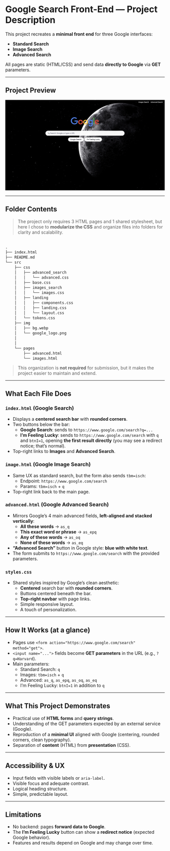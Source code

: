 # Google Search Front-End — Project Description

This project recreates a **minimal front end** for three Google interfaces:
- **Standard Search**
- **Image Search**
- **Advanced Search**

All pages are static (HTML/CSS) and send data **directly to Google** via **GET** parameters.

---

## Project Preview

![index.html screenshot](./src/img/screenshot/index.png)

---

## Folder Contents

> The project only requires 3 HTML pages and 1 shared stylesheet, but here I chose to **modularize the CSS** and organize files into folders for clarity and scalability.

~~~

.
├── index.html
├── README.md
└── src
    ├── css
    │   ├── advanced_search
    │   │   └── advanced.css
    │   ├── base.css
    │   ├── images_search
    │   │   └── images.css
    │   ├── landing
    │   │   ├── components.css
    │   │   ├── landing.css
    │   │   └── layout.css
    │   └── tokens.css
    ├── img
    │   ├── bg.webp
    │   └── google_logo.png
    │    
    │       
    └── pages
        ├── advanced.html
        └── images.html

~~~


> This organization is **not required** for submission, but it makes the project easier to maintain and extend.

---

## What Each File Does

### `index.html` (Google Search)
- Displays a **centered search bar** with **rounded corners**.
- Two buttons below the bar:
  - **Google Search**: sends to `https://www.google.com/search?q=...`
  - **I’m Feeling Lucky**: sends to `https://www.google.com/search` with `q` and `btnI=1`, opening **the first result directly** (you may see a redirect notice; that’s normal).
- Top-right links to **Images** and **Advanced Search**.

### `image.html` (Google Image Search)
- Same UX as standard search, but the form also sends `tbm=isch`:
  - Endpoint: `https://www.google.com/search`
  - Params: `tbm=isch` + `q`
- Top-right link back to the main page.

### `advanced.html` (Google Advanced Search)
- Mirrors Google’s 4 main advanced fields, **left-aligned and stacked vertically**:
  - **All these words** → `as_q`
  - **This exact word or phrase** → `as_epq`
  - **Any of these words** → `as_oq`
  - **None of these words** → `as_eq`
- **“Advanced Search”** button in Google style: **blue with white text**.
- The form submits to `https://www.google.com/search` with the provided parameters.

### `styles.css`
- Shared styles inspired by Google’s clean aesthetic:
  - **Centered** search bar with **rounded corners**.
  - Buttons centered beneath the bar.
  - **Top-right navbar** with page links.
  - Simple responsive layout.
  - A touch of personalization.

---

## How It Works (at a glance)

- Pages use `<form action="https://www.google.com/search" method="get">`.
- `<input name="...">` fields become **GET parameters** in the URL (e.g., `?q=Harvard`).
- Main parameters:
  - Standard Search: `q`
  - Images: `tbm=isch` + `q`
  - Advanced: `as_q`, `as_epq`, `as_oq`, `as_eq`
  - I’m Feeling Lucky: `btnI=1` in addition to `q`

---

## What This Project Demonstrates

- Practical use of **HTML forms** and **query strings**.
- Understanding of the GET parameters expected by an external service (Google).
- Reproduction of a **minimal UI** aligned with Google (centering, rounded corners, clean typography).
- Separation of **content** (HTML) from **presentation** (CSS).

---

## Accessibility & UX

- Input fields with visible labels or `aria-label`.
- Visible focus and adequate contrast.
- Logical heading structure.
- Simple, predictable layout.

---

## Limitations

- No backend: pages **forward data to Google**.
- The **I’m Feeling Lucky** button can show a **redirect notice** (expected Google behavior).
- Features and results depend on Google and may change over time.